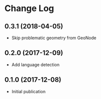 # Change Log

## 0.3.1 (2018-04-05)

  * Skip problematic geometry from GeoNode

## 0.2.0 (2017-12-09)
  * Add language detection

## 0.1.0 (2017-12-08)
  * Initial publication
